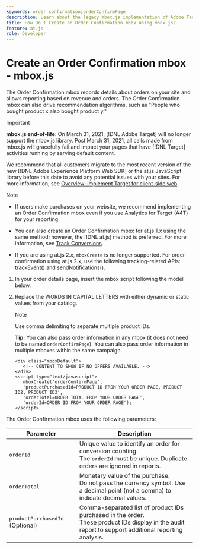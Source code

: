 ```yaml
---
keywords: order confirmation;orderConfirmPage
description: Learn about the legacy mbox.js implementation of Adobe Target. Migrate to the Adobe Experience Platform Web SDK (AEP Web SDK) or to the latest version of at.js.
title: How Do I Create an Order Confirmation mbox using mbox.js?
feature: at.js
role: Developer
---
```


# Create an Order Confirmation mbox - mbox.js

The Order Confirmation mbox records details about orders on your site and allows reporting based on revenue and orders. The Order Confirmation mbox can also drive recommendation algorithms, such as "People who bought product x also bought product y."

>[!IMPORTANT]
>
>**mbox.js end-of-life**: On March 31, 2021, [!DNL Adobe Target] will no longer support the mbox.js library. Post March 31, 2021, all calls made from mbox.js will gracefully fail and impact your pages that have [!DNL Target] activities running by serving default content.
>
>We recommend that all customers migrate to the most recent version of the new [!DNL Adobe Experience Platform Web SDK] or the at.js JavaScript library before this date to avoid any potential issues with your sites. For more information, see [Overview: implement Target for client-side web](/help/c-implementing-target/c-implementing-target-for-client-side-web/implement-target-for-client-side-web.md).

>[!NOTE]
>
>* If users make purchases on your website, we recommend implementing an Order Confirmation mbox even if you use Analytics for Target (A4T) for your reporting.
>
>* You can also create an Order Confirmation mbox for at.js 1.*x* using the same method; however, the [!DNL at.js] method is preferred. For more information, see [Track Conversions](/help/c-implementing-target/c-implementing-target-for-client-side-web/how-to-deployatjs/implementing-target-without-a-tag-manager.md#task_E85D2F64FEB84201A594F2288FABF053).
>
>* If you are using at.js 2.*x*, `mboxCreate` is no longer supported. For order confirmation using at.js 2.*x*, use the following tracking-related APIs: [trackEvent()](/help/c-implementing-target/c-implementing-target-for-client-side-web/adobe-target-trackevent.md) and [sendNotifications()](/help/c-implementing-target/c-implementing-target-for-client-side-web/adobe.target.sendnotifications-atjs-21.md).

1. In your order details page, insert the mbox script following the model below.
1. Replace the WORDS IN CAPITAL LETTERS with either dynamic or static values from your catalog.

   >[!NOTE]
   >
   >Use comma delimiting to separate multiple product IDs.

   **Tip:** You can also pass order information in any mbox (it does not need to be named `orderConfirmPage`). You can also pass order information in multiple mboxes within the same campaign.

   ```
   <div class="mboxDefault"> 
      <!-- CONTENT TO SHOW IF NO OFFERS AVAILABLE. --> 
   </div> 
   <script type="text/javascript">    
      mboxCreate('orderConfirmPage', 
      'productPurchasedId=PRODUCT ID FROM YOUR ORDER PAGE, PRODUCT ID2, PRODUCT ID3', 
      'orderTotal=ORDER TOTAL FROM YOUR ORDER PAGE', 
      'orderId=ORDER ID FROM YOUR ORDER PAGE'); 
   </script> 
   ```

The Order Confirmation mbox uses the following parameters:

| Parameter | Description |
|--- |--- |
|`orderId`|Unique value to identify an order for conversion counting.<br>The `orderId` must be unique. Duplicate orders are ignored in reports.|
|`orderTotal`|Monetary value of the purchase.<br>Do not pass the currency symbol. Use a decimal point (not a comma) to indicate decimal values.|
|`productPurchasedId` (Optional)|Comma-separated list of product IDs purchased in the order.<br>These product IDs display in the audit report to support additional reporting analysis.|